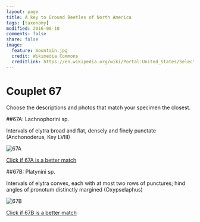 ```yaml
---
layout: page
title: A key to Ground Beetles of North America
tags: [taxonomy]
modified: 2016-08-10
comments: false
share: false
image:
  feature: mountain.jpg
  credit: Wikimedia Commons
  creditlink: https://en.wikipedia.org/wiki/Portal:United_States/Selected_panorama#/media/File:Mount_Ellinor,_Mount_Washington_Panorama.jpg
---
```


# Couplet 67


Choose the descriptions and photos that match your specimen the closest. 

##67A: Lachnophorini sp. 

Intervals of elytra broad and flat, densely and finely punctate (Anchonoderus, Key LVIII)

![67A](//klevan.github.io/images/keyfigs/Key1_67_67A.png)

[Click if 67A is a better match](https://en.wikipedia.org/wiki/Lachnophorini)


##67B: Platynini sp. 

Intervals of elytra convex, each with at most two rows of punctures; hind angles of pronotum distinctly margined (Oxypselaphus)

![67B](//klevan.github.io/images/keyfigs/Key1_67_67B.png)

[Click if 67B is a better match](https://en.wikipedia.org/wiki/Platynini)

